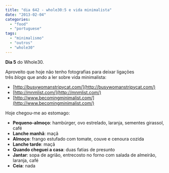 ```yaml
---
title: "dia 642 - whole30:5 e vida minimalista"
date: "2013-02-04"
categories: 
  - "food"
  - "portuguese"
tags: 
  - "minimalismo"
  - "outros"
  - "whole30"
---
```


**Dia 5** do Whole30. 
  

Aproveito que hoje não tenho fotografias para deixar ligações três _blogs_ que ando a ler sobre vida minimalista:

- [http://busywomanstripycat.com/](http://busywomanstripycat.com/)
- [http://mnmlist.com/](http://mnmlist.com/)
- [http://www.becomingminimalist.com/](http://www.becomingminimalist.com/)

  
Hoje chegou-me ao estomago:  

- **Pequeno-almoço**: hambúrger, ovo estrelado, laranja, sementes girassol, café
- **Lanche manhã**: maçã
- **Almoço**: frango estufado com tomate, couve e cenoura cozida 
- **Lanche tarde**: maçã
- **Quando cheguei a casa**: duas fatias de presunto
- **Jantar**: sopa de agrião, entrecosto no forno com salada de almeirão, laranja, café
- **Ceia**: nada
